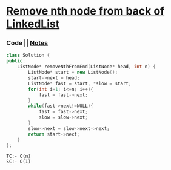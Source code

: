 # [Remove nth node from back of LinkedList](https://leetcode.com/problems/remove-nth-node-from-end-of-list/)

### Code || [Notes](https://drive.google.com/file/d/1P6s6vE_p53GiclOUpzYOi2SfimDVFN_x/view?usp=sharing)
``` .cpp
class Solution {
public:
    ListNode* removeNthFromEnd(ListNode* head, int n) {
        ListNode* start = new ListNode();
        start->next = head;
        ListNode* fast = start, *slow = start;
        for(int i=1; i<=n; i++){
            fast = fast->next;
        }
        while(fast->next!=NULL){
            fast = fast->next;
            slow = slow->next;
        }
        slow->next = slow->next->next;
        return start->next;
    }   
};
```

```
TC:- O(n)
SC:- O(1)
```
